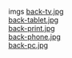 imgs 
<a href='https://gabrielryanft.github.io/learning/cursoemvideo/htmlecss/css/medque/medque4mobilefirst.html/imgs/back-tv.jpg/' target='_blank' rel='next'>back-tv.jpg</a><br/>
<a href='https://gabrielryanft.github.io/learning/cursoemvideo/htmlecss/css/medque/medque4mobilefirst.html/imgs/back-tablet.jpg/' target='_blank' rel='next'>back-tablet.jpg</a><br/>
<a href='https://gabrielryanft.github.io/learning/cursoemvideo/htmlecss/css/medque/medque4mobilefirst.html/imgs/back-print.jpg/' target='_blank' rel='next'>back-print.jpg</a><br/>
<a href='https://gabrielryanft.github.io/learning/cursoemvideo/htmlecss/css/medque/medque4mobilefirst.html/imgs/back-phone.jpg/' target='_blank' rel='next'>back-phone.jpg</a><br/>
<a href='https://gabrielryanft.github.io/learning/cursoemvideo/htmlecss/css/medque/medque4mobilefirst.html/imgs/back-pc.jpg/' target='_blank' rel='next'>back-pc.jpg</a><br/>
